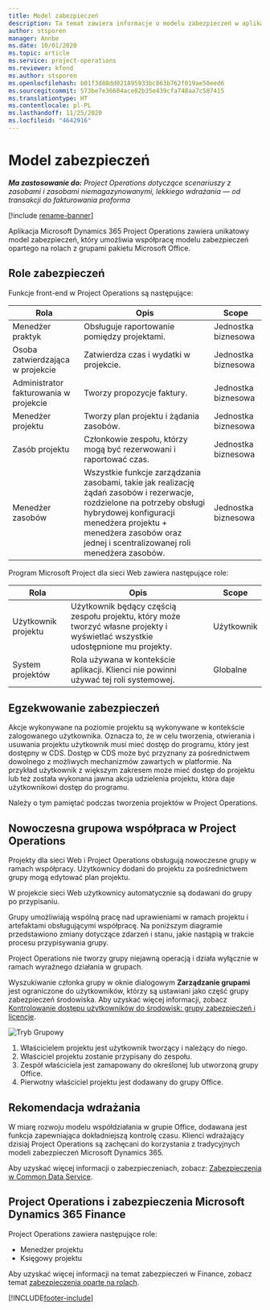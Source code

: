 ```yaml
---
title: Model zabezpieczeń
description: Ta temat zawiera informacje o modelu zabezpieczeń w aplikacji Dynamics 365 Project Operations.
author: stsporen
manager: Annbe
ms.date: 10/01/2020
ms.topic: article
ms.service: project-operations
ms.reviewer: kfend
ms.author: stsporen
ms.openlocfilehash: b01f3d88dd021895933bc863b762f019ae50eed6
ms.sourcegitcommit: 573be7e36604ace82b35e439cfa748aa7c587415
ms.translationtype: HT
ms.contentlocale: pl-PL
ms.lasthandoff: 11/25/2020
ms.locfileid: "4642916"
---
```

# <a name="security-model"></a>Model zabezpieczeń

_**Ma zastosowanie do:** Project Operations dotyczące scenariuszy z zasobami i zasobami niemagazynowanymi, lekkiego wdrażania — od transakcji do fakturowania proforma_

[!include [rename-banner](~/includes/cc-data-platform-banner.md)]

Aplikacja Microsoft Dynamics 365 Project Operations zawiera unikatowy model zabezpieczeń, który umożliwia współpracę modelu zabezpieczeń opartego na rolach z grupami pakietu Microsoft Office. 


## <a name="security-roles"></a>Role zabezpieczeń
Funkcje front-end w Project Operations są następujące:

| Rola                          | Opis                                                                                                                                                                 | Scope |
|-------------------------------|-----------------------------------------------------------------------------------------------------------------------------------------------------------------------------|------|
| Menedżer praktyk              | Obsługuje raportowanie pomiędzy projektami.                                                                                                            | Jednostka biznesowa              |
| Osoba zatwierdzająca w projekcie              | Zatwierdza czas i wydatki w projekcie.                                                                                                                              | Jednostka biznesowa |
| Administrator fakturowania w projekcie | Tworzy propozycje faktury.                                                                                                                                                 | Jednostka biznesowa |
| Menedżer projektu               | Tworzy plan projektu i żądania zasobów.                                                                                                                              | Jednostka biznesowa |
| Zasób projektu              | Członkowie zespołu, którzy mogą być rezerwowani i raportować czas.                                                                                                          | Jednostka biznesowa|
| Menedżer zasobów              | Wszystkie funkcje zarządzania zasobami, takie jak realizację żądań zasobów i rezerwacje, rozdzielone na potrzeby obsługi hybrydowej konfiguracji menedżera projektu + menedżera zasobów oraz jednej i scentralizowanej roli menedżera zasobów. | Jednostka biznesowa |


Program Microsoft Project dla sieci Web zawiera następujące role:

| Rola           | Opis                                                                                                        | Scope  |
|----------------|--------------------------------------------------------------------------------------------------------------------|--------|
| Użytkownik projektu   | Użytkownik będący częścią zespołu projektu, który może tworzyć własne projekty i wyświetlać wszystkie udostępnione mu projekty. | Użytkownik   |
| System projektów | Rola używana w kontekście aplikacji. Klienci nie powinni używać tej roli systemowej.                                    | Globalne |

## <a name="security-enforcement"></a>Egzekwowanie zabezpieczeń
Akcje wykonywane na poziomie projektu są wykonywane w kontekście zalogowanego użytkownika. Oznacza to, że w celu tworzenia, otwierania i usuwania projektu użytkownik musi mieć dostęp do programu, który jest dostępny w CDS. Dostęp w CDS może być przyznany za pośrednictwem dowolnego z możliwych mechanizmów zawartych w platformie. Na przykład użytkownik z większym zakresem może mieć dostęp do projektu lub też została wykonana jawna akcja udzielenia projektu, która daje użytkownikowi dostęp do programu.

Należy o tym pamiętać podczas tworzenia projektów w Project Operations.

## <a name="modern-group-collaboration-with-project-operations"></a>Nowoczesna grupowa współpraca w Project Operations
Projekty dla sieci Web i Project Operations obsługują nowoczesne grupy w ramach współpracy. Użytkownicy dodani do projektu za pośrednictwem grupy mogą edytować plan projektu.

W projekcie sieci Web użytkownicy automatycznie są dodawani do grupy po przypisaniu.

Grupy umożliwiają wspólną pracę nad uprawieniami w ramach projektu i artefaktami obsługującymi współpracę. Na poniższym diagramie przedstawiono zmiany dotyczące zdarzeń i stanu, jakie nastąpią w trakcie procesu przypisywania grupy.

Project Operations nie tworzy grupy niejawną operacją i działa wyłącznie w ramach wyraźnego działania w grupach.

Wyszukiwanie członka grupy w oknie dialogowym **Zarządzanie grupami** jest ograniczone do użytkowników, którzy są ustawiani jako część grupy zabezpieczeń środowiska. Aby uzyskać więcej informacji, zobacz [Kontrolowanie dostępu użytkowników do środowisk: grupy zabezpieczeń i licencje](https://docs.microsoft.com/power-platform/admin/control-user-access).

![Tryb Grupowy](./media/groupsmode.png)

1. Właścicielem projektu jest użytkownik tworzący i należący do niego.
2. Właściciel projektu zostanie przypisany do zespołu.
3. Zespół właściciela jest zamapowany do określonej lub utworzoną grupy Office.
4. Pierwotny właściciel projektu jest dodawany do grupy Office.

## <a name="deployment-recommendation"></a>Rekomendacja wdrażania
W miarę rozwoju modelu współdziałania w grupie Office, dodawana jest funkcja zapewniająca dokładniejszą kontrolę czasu. Klienci wdrażający dzisiaj Project Operations są zachęcani do korzystania z tradycyjnych modeli zabezpieczeń Microsoft Dynamics 365.

Aby uzyskać więcej informacji o zabezpieczeniach, zobacz: [Zabezpieczenia w Common Data Service](https://docs.microsoft.com/power-platform/admin/wp-security).

## <a name="project-operations-and-microsoft-dynamics-365-finance-security"></a>Project Operations i zabezpieczenia Microsoft Dynamics 365 Finance
Project Operations zawiera następujące role:

- Menedżer projektu
- Księgowy projektu

Aby uzyskać więcej informacji na temat zabezpieczeń w Finance, zobacz temat [zabezpieczenia oparte na rolach](https://docs.microsoft.com/dynamics365/fin-ops-core/dev-itpro/sysadmin/role-based-security).




[!INCLUDE[footer-include](../includes/footer-banner.md)]